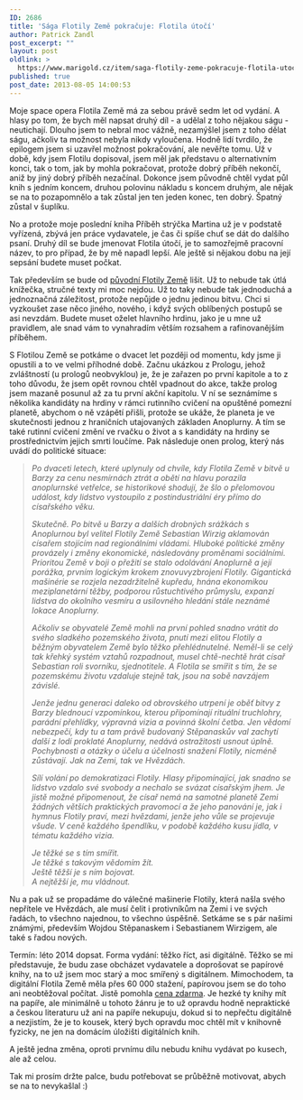 ```yaml
---
ID: 2686
title: 'Sága Flotily Země pokračuje: Flotila útočí'
author: Patrick Zandl
post_excerpt: ""
layout: post
oldlink: >
  https://www.marigold.cz/item/saga-flotily-zeme-pokracuje-flotila-utoci
published: true
post_date: 2013-08-05 14:00:53
---
```

<p>Moje space opera Flotila Země má za sebou právě sedm let od vydání. A hlasy po tom, že bych měl napsat druhý díl - a udělal z toho nějakou ságu - neutichají. Dlouho jsem to nebral moc vážně, nezamýšlel jsem z toho dělat ságu, ačkoliv ta možnost nebyla nikdy vyloučena. Hodně lidí tvrdilo, že epilogem jsem si uzavřel možnost pokračování, ale nevěřte tomu. Už v době, kdy jsem Flotilu dopisoval, jsem měl jak představu o alternativním konci, tak o tom, jak by mohla pokračovat, protože dobrý příběh nekončí, aniž by jiný dobrý příběh nezačínal. Dokonce jsem původně chtěl vydat půl knih s jedním koncem, druhou polovinu nákladu s koncem druhým, ale nějak se na to pozapomnělo a tak zůstal jen ten jeden konec, ten dobrý. Špatný zůstal v šuplíku. </p>

<p>No a protože moje poslední kniha Příběh strýčka Martina už je v podstatě vyřízená, zbývá jen práce vydavatele, je čas či spíše chuť se dát do dalšího psaní. Druhý díl se bude jmenovat Flotila útočí, je to samozřejmě pracovní název, to pro případ, že by mě napadl lepší. Ale ještě si nějakou dobu na její sepsání budete muset počkat. </p>

<!--more--><p>Tak především se bude od <a href="http://www.palmknihy.cz/web/kniha/flotila-zeme-1991.htm">původní Flotily Země</a> lišit. Už to nebude tak útlá knížečka, stručné texty mi moc nejdou. Už to taky nebude tak jednoduchá a jednoznačná záležitost, protože nepůjde o jednu jedinou bitvu. Chci si vyzkoušet zase něco jiného, nového, i když svých oblíbených postupů se asi nevzdám. Budete muset oželet hlavního hrdinu, jako je u mne už pravidlem, ale snad vám to vynahradím větším rozsahem a rafinovanějším příběhem. </p>
<p>S Flotilou Země se potkáme o dvacet let později od momentu, kdy jsme ji opustili a to ve velmi příhodné době. Začnu ukázkou z Prologu, jehož zvláštností (u prologů neobvyklou) je, že je zařazen po první kapitole a to z toho důvodu, že jsem opět rovnou chtěl vpadnout do akce, takže prolog jsem mazaně posunul až za tu první akční kapitolu. V ní se seznámíme s několika kandidáty na hrdiny v rámci rutinního cvičení na opuštěné pomezní planetě, abychom o ně vzápětí přišli, protože se ukáže, že planeta je ve skutečnosti jednou z hraničních utajovaných základen Anoplurny. A tím se také rutinní cvičení změní ve rvačku o život a s kandidáty na hrdiny se prostřednictvím jejich smrti loučíme. Pak následuje onen prolog, který nás uvádí do politické situace:</p>
<blockquote><i>
<p>Po dvaceti letech, které uplynuly od chvíle, kdy Flotila Země v bitvě u Barzy za cenu nesmírnách ztrát a obětí na hlavu porazila anoplurnské vetřelce, se historikové shodují, že šlo o přelomovou událost, kdy lidstvo vystoupilo z postindustriální éry přímo do císařského věku.</p>
<p>Skutečně. Po bitvě u Barzy a dalších drobných srážkách s Anoplurnou byl velitel Flotily Země Sebastian Wirzig aklamován císařem stojícím nad regionálními vládami. Hluboké politické změny provázely i změny ekonomické, následovány proměnami sociálními. Prioritou Země v boji o přežití se stalo odolávání Anoplurně a její porážka, prvním logickým krokem znovuvyzbrojení Flotily. Gigantická mašinérie se rozjela nezadržitelně kupředu, hnána ekonomikou meziplanetární těžby, podporou růstuchtivého průmyslu, expanzí lidstva do okolního vesmíru a usilovného hledání stále neznámé lokace Anoplurny.</p>
<p>Ačkoliv se obyvatelé Země mohli na první pohled snadno vrátit do svého sladkého pozemského života, pnutí mezi elitou Flotily a běžným obyvatelem Země bylo těžko přehlédnutelné. Neměl-li se celý tak křehký systém vztahů rozpadnout, musel chtě-nechtě hrát císař Sebastian roli svorníku, sjednotitele. A Flotila se smířit s tím, že se pozemskému životu vzdaluje stejně tak, jsou na sobě navzájem závislé.</p>
<p>Jenže jednu generaci daleko od obrovského utrpení je oběť bitvy z Barzy blednoucí vzpomínkou, kterou přípomínají rituální truchlohry, parádní přehlídky, výpravná vizia a povinná školní četba. Jen vědomí nebezpečí, kdy tu a tam právě budovaný Stěpanaskův val zachytí další z lodí proklaté Anoplurny, nedává ostražitosti usnout úplně. Pochybnosti a otázky o účelu a účelnosti snažení Flotily, nicméně zůstávají. Jak na Zemi, tak ve Hvězdách.</p>
<p>Sílí volání po demokratizaci Flotily. Hlasy připomínající, jak snadno se lidstvo vzdalo své svobody a nechalo se svázat císařským jhem. Je jistě možné připomenout, že císař nemá na samotné planetě Zemi žádných větších praktických pravomocí a že jeho panování je, jak i hymnus Flotily praví, mezi hvězdami, jenže jeho vůle se projevuje všude. V ceně každého špendlíku, v podobě každého kusu jídla, v tématu každého vizia.</p>
<p>Je těžké se s tím smířit. <br />Je těžké s takovým vědomím žít. <br />Ještě těžší je s ním bojovat. <br />A nejtěžší je, mu vládnout.</p></i>
</blockquote>
<p>Nu a pak už se propadáme do válečné mašinerie Flotily, která našla svého nepřítele ve Hvězdách, ale musí čelit i protivníkům na Zemi i ve svých řadách, to všechno najednou, to všechno úspěšně. Setkáme se s pár našimi známými, především Wojdou Stěpanaskem i Sebastianem Wirzigem, ale také s řadou nových. </p>
<p>Termín: léto 2014 dopsat. Forma vydání: těžko říct, asi digitálně. Těžko se mi představuje, že budu zase obcházet vydavatele a doprošovat se papírové knihy, na to už jsem moc starý a moc smířený s digitálnem. Mimochodem, ta digitální Flotila Země měla přes 60 000 stažení, papírovou jsem se do toho ani neobtěžoval počítat. Jistě pomohla <a href="http://www.palmknihy.cz/web/kniha/flotila-zeme-1991.htm">cena zdarma</a>. Je hezké ty knihy mít na papíře, ale minimálně u tohoto žánru je to už opravdu hodně nepraktické a českou literaturu už ani na papíře nekupuju, dokud si to nepřečtu digitálně a nezjistím, že je to kousek, který bych opravdu moc chtěl mít v knihovně fyzicky, ne jen na domácím úložišti digitálních knih. </p>
<p>A ještě jedna změna, oproti prvnímu dílu nebudu knihu vydávat po kusech, ale až celou. </p>
<p>Tak mi prosím držte palce, budu potřebovat se průběžně motivovat, abych se na to nevykašlal :)</p>